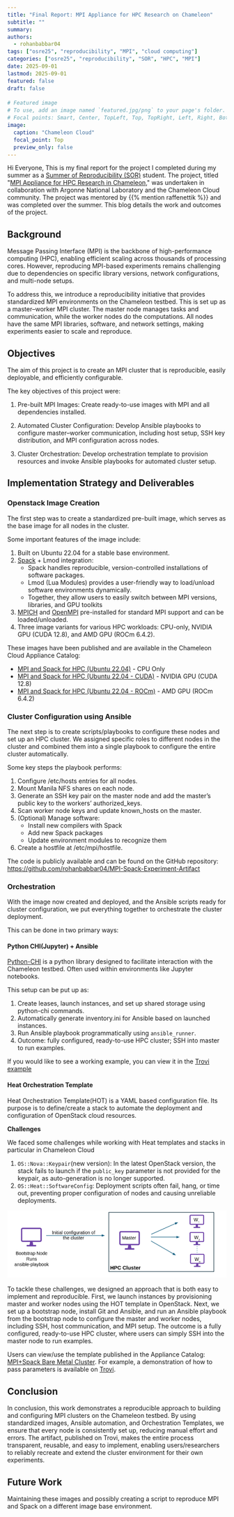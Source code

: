 ```yaml
---
title: "Final Report: MPI Appliance for HPC Research on Chameleon"
subtitle: ""
summary:
authors: 
  - rohanbabbar04
tags: ["osre25", "reproducibility", "MPI", "cloud computing"]
categories: ["osre25", "reproducibility", "SOR", "HPC", "MPI"]
date: 2025-09-01
lastmod: 2025-09-01
featured: false
draft: false

# Featured image
# To use, add an image named `featured.jpg/png` to your page's folder.
# Focal points: Smart, Center, TopLeft, Top, TopRight, Left, Right, BottomLeft, Bottom, BottomRight.
image:
  caption: "Chameleon Cloud"
  focal_point: Top
  preview_only: false
---
```


Hi Everyone, This is my final report for the project I completed during my summer as a [Summer of Reproducibility (SOR)](https://ucsc-ospo.github.io/sor/) student. 
The project, titled "[MPI Appliance for HPC Research in Chameleon](https://ucsc-ospo.github.io/project/osre25/uchicago/mpi/)," was undertaken in collaboration with Argonne National Laboratory 
and the Chameleon Cloud community. The project was mentored by {{% mention raffenettik %}} and was completed over the summer. 
This blog details the work and outcomes of the project.

## Background

Message Passing Interface (MPI) is the backbone of high-performance computing (HPC), enabling efficient scaling across thousands of 
processing cores. However, reproducing MPI-based experiments remains challenging due to dependencies on specific library versions, 
network configurations, and multi-node setups. 

To address this, we introduce a reproducibility initiative that provides standardized MPI environments on the Chameleon testbed. 
This is set up as a master–worker MPI cluster. The master node manages tasks and communication, while the worker nodes do the computations. 
All nodes have the same MPI libraries, software, and network settings, making experiments easier to scale and reproduce.

## Objectives

The aim of this project is to create an MPI cluster that is reproducible, easily deployable, and efficiently configurable.

The key objectives of this project were:

1) Pre-built MPI Images: Create ready-to-use images with MPI and all dependencies installed. 

2) Automated Cluster Configuration: Develop Ansible playbooks to configure master–worker communication, including host setup, SSH key distribution, and MPI configuration across nodes.

3) Cluster Orchestration: Develop orchestration template to provision resources and invoke Ansible playbooks for automated cluster setup.

## Implementation Strategy and Deliverables

### Openstack Image Creation

The first step was to create a standardized pre-built image, which serves as the base image for all nodes in the cluster.

Some important features of the image include:

1) Built on Ubuntu 22.04 for a stable base environment.
2) [Spack](https://spack.io/) + Lmod integration:
   - Spack handles reproducible, version-controlled installations of software packages.
   - Lmod (Lua Modules) provides a user-friendly way to load/unload software environments dynamically.
   - Together, they allow users to easily switch between MPI versions, libraries, and GPU toolkits
3) [MPICH](https://github.com/pmodels/mpich) and [OpenMPI](https://github.com/open-mpi/ompi) pre-installed for standard MPI support and can be loaded/unloaded.
4) Three image variants for various HPC workloads: CPU-only, NVIDIA GPU (CUDA 12.8), and AMD GPU (ROCm 6.4.2).

These images have been published and are available in the Chameleon Cloud Appliance Catalog:

- [MPI and Spack for HPC (Ubuntu 22.04)](https://chameleoncloud.org/appliances/127/) - CPU Only
- [MPI and Spack for HPC (Ubuntu 22.04 - CUDA)](https://chameleoncloud.org/appliances/130/) - NVIDIA GPU (CUDA 12.8)
- [MPI and Spack for HPC (Ubuntu 22.04 - ROCm)](https://chameleoncloud.org/appliances/131/) - AMD GPU (ROCm 6.4.2)

### Cluster Configuration using Ansible

The next step is to create scripts/playbooks to configure these nodes and set up an HPC cluster.
We assigned specific roles to different nodes in the cluster and combined them into a single playbook to configure the entire cluster automatically.

Some key steps the playbook performs:

1) Configure /etc/hosts entries for all nodes.
2) Mount Manila NFS shares on each node.
3) Generate an SSH key pair on the master node and add the master’s public key to the workers’ authorized_keys.
4) Scan worker node keys and update known_hosts on the master.
5) (Optional) Manage software:
   - Install new compilers with Spack
   - Add new Spack packages
   - Update environment modules to recognize them
6) Create a hostfile at /etc/mpi/hostfile.

The code is publicly available and can be found on the GitHub repository: https://github.com/rohanbabbar04/MPI-Spack-Experiment-Artifact

### Orchestration
With the image now created and deployed, and the Ansible scripts ready for cluster configuration, we put everything 
together to orchestrate the cluster deployment.

This can be done in two primary ways:

#### Python CHI(Jupyter) + Ansible

[Python-CHI](https://github.com/ChameleonCloud/python-chi) is a python library designed to facilitate interaction with the Chameleon testbed. Often used within environments like Jupyter notebooks.

This setup can be put up as:

1) Create leases, launch instances, and set up shared storage using python-chi commands.
2) Automatically generate inventory.ini for Ansible based on launched instances.
3) Run Ansible playbook programmatically using `ansible_runner`.
4) Outcome: fully configured, ready-to-use HPC cluster; SSH into master to run examples.

If you would like to see a working example, you can view it in the [Trovi example](https://chameleoncloud.org/experiment/share/7424a8dc-0688-4383-9d67-1e40ff37de17)

#### Heat Orchestration Template

Heat Orchestration Template(HOT) is a YAML based configuration file. Its purpose is to define/create a stack to automate 
the deployment and configuration of OpenStack cloud resources. 

**Challenges**

We faced some challenges while working with Heat templates and stacks in particular in Chameleon Cloud

1) `OS::Nova::Keypair`(new version): In the latest OpenStack version, the stack fails to launch if the ``public_key`` parameter is not provided for the keypair, 
as auto-generation is no longer supported.
2) `OS::Heat::SoftwareConfig`: Deployment scripts often fail, hang, or time out, preventing proper configuration of nodes and causing unreliable deployments.

![Heat Approach](heatapproach.png)

To tackle these challenges, we designed an approach that is both easy to implement and reproducible. First, we launch instances 
by provisioning master and worker nodes using the HOT template in OpenStack. Next, we set up a bootstrap node, install Git and Ansible, 
and run an Ansible playbook from the bootstrap node to configure the master and worker nodes, including SSH, host communication, and 
MPI setup. The outcome is a fully configured, ready-to-use HPC cluster, where users can simply SSH into the master node to run examples.

Users can view/use the template published in the Appliance Catalog: [MPI+Spack Bare Metal Cluster](https://chameleoncloud.org/appliances/132/).
For example, a demonstration of how to pass parameters is available on [Trovi](https://chameleoncloud.org/experiment/share/7424a8dc-0688-4383-9d67-1e40ff37de17).

## Conclusion

In conclusion, this work demonstrates a reproducible approach to building and configuring MPI clusters on the Chameleon testbed. By using standardized images, 
Ansible automation, and Orchestration Templates, we ensure that every node is consistently set up, reducing manual effort and errors. The artifact, published on Trovi, 
makes the entire process transparent, reusable, and easy to implement, enabling users/researchers to reliably recreate and extend the cluster environment for their own 
experiments.

## Future Work

Maintaining these images and possibly creating a script to reproduce MPI and Spack on a different image base environment.
